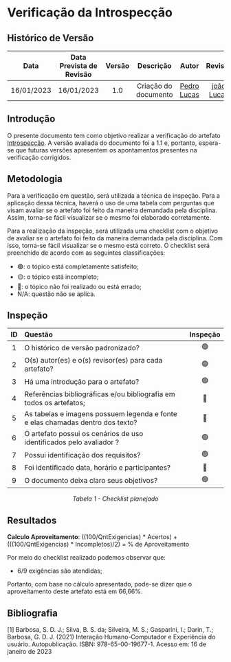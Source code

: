 # Verificação da Introspecção
## <a>Histórico de Versão</a>
|    Data    | Data Prevista de Revisão | Versão |      Descrição       |                   Autor                    |                  Revisor                   |
| :--------: | :----------------------: | :----: | :------------------: | :----------------------------------------: | :----------------------------------------: |
| 16/01/2023 |        16/01/2023        |  1.0   | Criação do documento | [Pedro Lucas](https://github.com/PedroLSF) | [joão Lucas](https://github.com/HacKairos) |

## <a>Introdução</a>
O presente documento tem como objetivo realizar a verificação do artefato [Introspecção](../../../Elicitacao/Introspeccao.md). A versão avaliada do documento foi a 1.1 e, portanto, espera-se que futuras versões apresentem os apontamentos presentes na verificação corrigidos.


## <a>Metodologia</a>
Para a verificação em questão, será utilizada a técnica de inspeção. Para a aplicação dessa técnica, haverá o uso de uma tabela com perguntas que visam avaliar se o artefato foi feito da maneira demandada pela disciplina. Assim, torna-se fácil visualizar se o mesmo foi elaborado corretamente.

Para a realização da inspeção, será utilizada uma checklist com o objetivo de avaliar se o artefato foi feito da maneira demandada pela disciplina. Com isso, torna-se fácil visualizar se o mesmo está correto. O checklist será preenchido de acordo com as seguintes classificações:

* 🟢: o tópico está completamente satisfeito;
* 🟡: o tópico está incompleto;
* 🔴: o tópico não foi realizado ou está errado;
* N/A: questão não se aplica.

## Inspeção

<center>

|  ID   | Questão                                                                        | Inspeção |
| :---: | :----------------------------------------------------------------------------- | :------: |
|   1   | O histórico de versão padronizado?                                             |    🟢     |
|   2   | O(s) autor(es) e o(s) revisor(es) para cada artefato?                          |    🟢     |
|   3   | Há uma introdução para o artefato?                                             |    🟢     |
|   4   | Referências bibliográficas e/ou bibliografia em todos os artefatos;            |    🔴     |
|   5   | As tabelas e imagens possuem legenda e fonte e elas chamadas dentro dos texto? |    🔴     |
|   6   | O artefato possui os cenários de uso identificados pelo avaliador ?            |    🟢     |
|   7   | Possui identificação dos requisitos?                                           |    🟢     |
|   8   | Foi identificado data, horário e participantes?                                |    🔴     |
|   9   | O documento deixa claro seus objetivos?                                        |    🟢     |
  
*Tabela 1 - Checklist planejado*

</center>


## <a>Resultados</a>
<a>**Calculo Aproveitamento**</a>: ((100/QntExigencias) * Acertos) + (((100/QntExigencias) * Incompletos)/2) = % de Aproveitamento

Por meio do checklist realizado podemos observar que:
  
  * 6/9 exigências são atendidas;

Portanto, com base no cálculo apresentado, pode-se dizer que o aproveitamento deste artefato está em 66,66%.

## Bibliografia

[1] Barbosa, S. D. J.; Silva, B. S. da; Silveira, M. S.; Gasparini, I.; Darin, T.; Barbosa, G. D. J. (2021) Interação Humano-Computador e Experiência do usuário. Autopublicação. ISBN: 978-65-00-19677-1. Acesso em: 16 de janeiro de 2023
